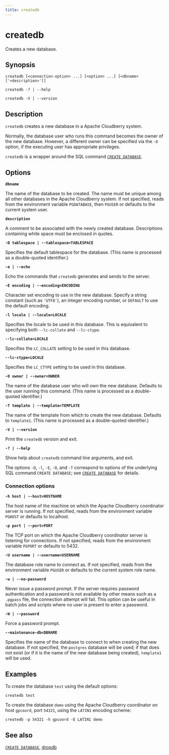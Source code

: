 ```yaml
---
title: createdb
---
```


# createdb

Creates a new database.

## Synopsis

```shell
createdb [<connection-option> ...] [<option> ...] [<dbname> ['<description>']]

createdb -? | --help

createdb -V | --version
```

## Description

`createdb` creates a new database in a Apache Cloudberry system.

Normally, the database user who runs this command becomes the owner of the new database. However, a different owner can be specified via the `-O` option, if the executing user has appropriate privileges.

`createdb` is a wrapper around the SQL command [`CREATE DATABASE`](/docs/sql-stmts/create-database.md).

## Options

**`dbname`**

The name of the database to be created. The name must be unique among all other databases in the Apache Cloudberry system. If not specified, reads from the environment variable `PGDATABASE`, then `PGUSER` or defaults to the current system user.

**`description`**

A comment to be associated with the newly created database. Descriptions containing white space must be enclosed in quotes.

**`-D tablespace | --tablespace=TABLESPACE`**

Specifies the default tablespace for the database. (This name is processed as a double-quoted identifier.)

**`-e | --echo`**

Echo the commands that `createdb` generates and sends to the server.

**`-E encoding | --encoding=ENCODING`**

Character set encoding to use in the new database. Specify a string constant (such as `'UTF8'`), an integer encoding number, or `DEFAULT` to use the default encoding.

**`-l locale | --locale=LOCALE`**

Specifies the locale to be used in this database. This is equivalent to specifying both `--lc-collate` and `--lc-ctype`.

**`--lc-collate=LOCALE`**

Specifies the `LC_COLLATE` setting to be used in this database.

**`--lc-ctype=LOCALE`**

Specifies the `LC_CTYPE` setting to be used in this database.

**`-O owner | --owner=OWNER`**

The name of the database user who will own the new database. Defaults to the user running this command. (This name is processed as a double-quoted identifier.)

**`-T template | --template=TEMPLATE`**

The name of the template from which to create the new database. Defaults to `template1`. (This name is processed as a double-quoted identifier.)

**`-V | --version`**

Print the `createdb` version and exit.

**`-? | --help`**

Show help about `createdb` command line arguments, and exit.

The options `-D`, `-l`, `-E`, `-O`, and `-T` correspond to options of the underlying SQL command `CREATE DATABASE`; see [`CREATE DATABASE`](/docs/sql-stmts/create-database.md) for details.

### Connection options

**`-h host | --host=HOSTNAME`**

The host name of the machine on which the Apache Cloudberry coordinator server is running. If not specified, reads from the environment variable `PGHOST` or defaults to localhost.

**`-p port | --port=PORT`**

The TCP port on which the Apache Cloudberry coordinator server is listening for connections. If not specified, reads from the environment variable `PGPORT` or defaults to 5432.

**`-U username | --username=USERNAME`**

The database role name to connect as. If not specified, reads from the environment variable `PGUSER` or defaults to the current system role name.

**`-w | --no-password`**

Never issue a password prompt. If the server requires password authentication and a password is not available by other means such as a `.pgpass` file, the connection attempt will fail. This option can be useful in batch jobs and scripts where no user is present to enter a password.

**`-W | --password`**

Force a password prompt.

**`--maintenance-db=DBNAME`**

Specifies the name of the database to connect to when creating the new database. If not specified, the `postgres` database will be used; if that does not exist (or if it is the name of the new database being created), `template1` will be used.

## Examples

To create the database `test` using the default options:

```shell
createdb test
```

To create the database `demo` using the Apache Cloudberry coordinator on host `gpcoord`, port `54321`, using the `LATIN1` encoding scheme:

```shell
createdb -p 54321 -h gpcoord -E LATIN1 demo
```

## See also

[`CREATE DATABASE`](/docs/sql-stmts/create-database.md), [dropdb](/docs/sys-utilities/dropdb.md)
